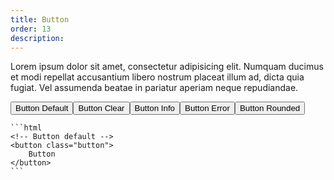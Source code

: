 ```yaml
---
title: Button
order: 13
description: 
---
```


Lorem ipsum dolor sit amet, consectetur adipisicing elit. Numquam ducimus et modi repellat accusantium libero nostrum placeat illum ad, dicta quia fugiat. Vel assumenda beatae in pariatur aperiam neque repudiandae.
<div class="box-container">
	<button class="button">Button Default</button><button type="button" class="button button-icon button-clear">Button Clear</button><button class="button button-info">Button Info</button><button class="button button-error">Button Error</button><button class="button button-rounded button-success">Button Rounded</button>

	```html
	<!-- Button default -->
	<button class="button">
		Button
	</button>
	```
</div>

<!-- 
<a href="#" class="button button-rounded button-info">
	Button Info
</a>

<a href="#" class="button button-circle button-assertive">
	<i class="icon-star-2"></i>
</a>

<button class="button button-circle button-error">
	<i class="icon-cancel-2"></i>
</button>

<button class="button button-circle button-success">
	<i class="icon-ok-1"></i>
</button>

<button class="button button-icon button-clear">
	<i class="icon-bell"></i>
	Button default
</button>

<button class="button button-icon button-error">
	<i class="icon-bell"></i>
	Button default
</button>

<div class="social">
	<button class="button button-circle bg-facebook">
		<i class="icon-facebook-rect"></i>
	</button>
	<button class="button button-circle bg-twitter">
		<i class="icon-twitter-bird"></i>
	</button>
	<button class="button button-circle bg-google">
		<i class="icon-gplus"></i>
	</button>
</div> -->